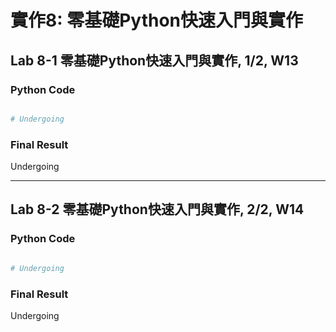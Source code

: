 # 實作8: 零基礎Python快速入門與實作

## Lab 8-1 零基礎Python快速入門與實作, 1/2, W13

### Python Code

````python

# Undergoing

````

### Final Result

Undergoing

---

## Lab 8-2 零基礎Python快速入門與實作, 2/2, W14

### Python Code

````python

# Undergoing

````

### Final Result

Undergoing
